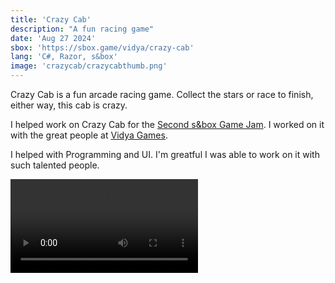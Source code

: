 ```yaml
---
title: 'Crazy Cab'
description: "A fun racing game"
date: 'Aug 27 2024'
sbox: 'https://sbox.game/vidya/crazy-cab'
lang: 'C#, Razor, s&box'
image: 'crazycab/crazycabthumb.png'
---
```

Crazy Cab is a fun arcade racing game. Collect the stars or race to finish, either way, this cab is crazy.

I helped work on Crazy Cab for the [Second s&box Game Jam](https://sbox.game/c/gamejam2). I worked on it with the great people at [Vidya Games](https://sbox.game/vidya).

I helped with Programming and UI. I'm greatful I was able to work on it with such talented people.

<Video src="crazycab/crazycab.mp4" caption="Early development footage" />